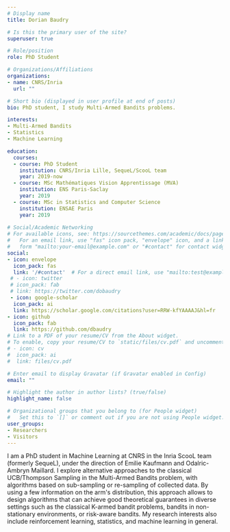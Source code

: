 ```yaml
---
# Display name
title: Dorian Baudry

# Is this the primary user of the site?
superuser: true

# Role/position
role: PhD Student

# Organizations/Affiliations
organizations:
- name: CNRS/Inria
  url: ""

# Short bio (displayed in user profile at end of posts)
bio: PhD student, I study Multi-Armed Bandits problems.

interests:
- Multi-Armed Bandits
- Statistics
- Machine Learning

education:
  courses:
  - course: PhD Student
    institution: CNRS/Inria Lille, SequeL/ScooL team
    year: 2019-now
  - course: MSc Mathématiques Vision Apprentissage (MVA)
    institution: ENS Paris-Saclay
    year: 2019
  - course: MSc in Statistics and Computer Science
    institution: ENSAE Paris
    year: 2019
  
# Social/Academic Networking
# For available icons, see: https://sourcethemes.com/academic/docs/page-builder/#icons
#   For an email link, use "fas" icon pack, "envelope" icon, and a link in the
#   form "mailto:your-email@example.com" or "#contact" for contact widget.
social:
- icon: envelope
  icon_pack: fas
  link: '/#contact'  # For a direct email link, use "mailto:test@example.org".
 # - icon: twitter
 # icon_pack: fab
 # link: https://twitter.com/dobaudry
 - icon: google-scholar
  icon_pack: ai
  link: https://scholar.google.com/citations?user=RRW-kfYAAAAJ&hl=fr
- icon: github
  icon_pack: fab
  link: https://github.com/dbaudry
# Link to a PDF of your resume/CV from the About widget.
# To enable, copy your resume/CV to `static/files/cv.pdf` and uncomment the lines below.
# - icon: cv
#  icon_pack: ai
#  link: files/cv.pdf

# Enter email to display Gravatar (if Gravatar enabled in Config)
email: ""

# Highlight the author in author lists? (true/false)
highlight_name: false

# Organizational groups that you belong to (for People widget)
#   Set this to `[]` or comment out if you are not using People widget.
user_groups:
- Researchers
- Visitors
---
```


I am a PhD student in Machine Learning at CNRS in the Inria ScooL team (formerly SequeL), under the direction of Emilie Kaufmann and Odalric-Ambryn Maillard. I explore alternative approaches to the classical UCB/Thompson Sampling in the Multi-Armed Bandits problem, with algorithms based on sub-sampling or re-sampling of collected data. By using a few information on the arm's distribution, this approach allows to design algorithms that can achieve good theoretical guarantees in diverse settings such as the classical K-armed bandit problems, bandits in non-stationary environments, or risk-aware bandits. 
My research interests also include reinforcement learning, statistics, and machine learning in general.
